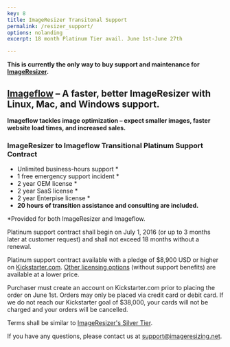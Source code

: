 ```yaml
---
key: 8
title: ImageResizer Transitonal Support
permalink: /resizer_support/
options: nolanding
excerpt: 18 month Platinum Tier avail. June 1st-June 27th

---
```


**This is currently the only way to buy support and maintenance for [ImageResizer](https://imageresizing.net).**

## [Imageflow](https://imageflow.io) – A faster, better ImageResizer with Linux, Mac, and Windows support. 

**Imageflow tackles image optimization – expect smaller images, faster website load times, and increased sales.**

### ImageResizer to Imageflow Transitional Platinum Support Contract

* Unlimited business-hours support *
* 1 free emergency support incident *
* 2 year OEM license *
* 2 year SaaS license *
* 2 year Enterpise license *
* **20 hours of transition assistance and consulting are included.**

*Provided for both ImageResizer and Imageflow.
 
Platinum support contract shall begin on July 1, 2016 (or up to 3 months later at customer request) and shall not exceed 18 months without a renewal.

Platinum support contract available with a pledge of $8,900 USD or higher on [Kickstarter.com](https://kickstarter.com). [Other licensing options](/kickstarter) (without support benefits) are available at a lower price.

Purchaser must create an account on Kickstarter.com prior to placing the order on June 1st. Orders may only be placed via credit card or debit card. If we do not reach our Kickstarter goal of $38,000, your cards will not be charged and your orders will be cancelled.

Terms shall be similar to [ImageResizer's Silver Tier](http://imageresizing.net/support/contracts/silver).

If you have any questions, please contact us at [support@imageresizing.net](mailto:support@imageresizing.net).

